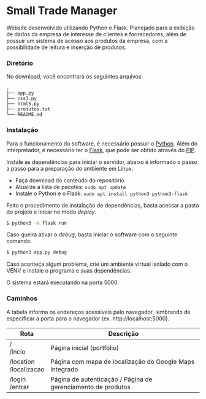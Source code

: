 # Small Trade Manager
Website desenvolvido utilizando Python e Flask. Planejado para a exibição de dados da empresa de interesse de clientes e fornecedores, além de possuir um sistema de acesso aos produtos da empresa, com a possibilidade de leitura e inserção de produtos.

### Diretório
No download, você encontrará os seguintes arquivos:
```
.
├── app.py
├── css3.py
├── html5.py
├── produtos.txt
└── README.md
```

### Instalação
Para o funcionamento do software, é necessário possuir o [Python](https://www.python.org/). Além do interpretador, é necessário ter o [Flask](https://flask.palletsprojects.com/en/stable/), que pode ser obtido através do [PIP](https://pypi.org/project/pip/).

Instale as dependências para iniciar o servidor, abaixo é informado o passo a passo para a preparação do ambiente em Linux.
- Faça download do conteúdo do repositório
- Atualize a lista de pacotes: `sudo apt update`
- Instale o Python e o Flask: `sudo apt install python3 python3-flask`

Feito o procedimento de instalação de dependências, basta acessar a pasta do projeto e inicar no modo *deploy*.

```sh
$ python3 -m flask run
```

Caso queira ativar o *debug*, basta iniciar o software com o seguinte comando:

```sh
$ python3 app.py debug
```

Caso aconteça algum problema, crie um ambiente virtual isolado com o VENV e instale o programa e suas dependências.

O sistema estará executando na porta 5000.

### Caminhos
A tabela informa os endereços acessíveis pelo navegador, lembrando de especificar a porta para o navegador (ex. http://localhost:5000).

| Rota | Descrição |
| ---- | --------- |
| / <br/> /incio | Página inicial (portfólio) |
| /location <br/> /localizacao | Página com mapa de localização do Google Maps integrado |
| /login <br/> /entrar | Página de autenticação / Página de gerenciamento de produtos |
